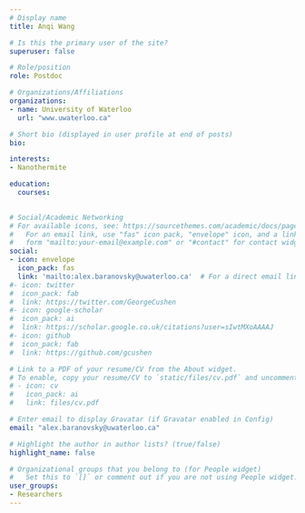 ```yaml
---
# Display name
title: Anqi Wang

# Is this the primary user of the site?
superuser: false

# Role/position
role: Postdoc

# Organizations/Affiliations
organizations:
- name: University of Waterloo
  url: "www.uwaterloo.ca"

# Short bio (displayed in user profile at end of posts)
bio:

interests:
- Nanothermite

education:
  courses:

  
# Social/Academic Networking
# For available icons, see: https://sourcethemes.com/academic/docs/page-builder/#icons
#   For an email link, use "fas" icon pack, "envelope" icon, and a link in the
#   form "mailto:your-email@example.com" or "#contact" for contact widget.
social:
- icon: envelope
  icon_pack: fas
  link: 'mailto:alex.baranovsky@uwaterloo.ca'  # For a direct email link, use "mailto:test@example.org".
#- icon: twitter
#  icon_pack: fab
#  link: https://twitter.com/GeorgeCushen
#- icon: google-scholar
#  icon_pack: ai
#  link: https://scholar.google.co.uk/citations?user=sIwtMXoAAAAJ
#- icon: github
#  icon_pack: fab
#  link: https://github.com/gcushen

# Link to a PDF of your resume/CV from the About widget.
# To enable, copy your resume/CV to `static/files/cv.pdf` and uncomment the lines below.
# - icon: cv
#   icon_pack: ai
#   link: files/cv.pdf

# Enter email to display Gravatar (if Gravatar enabled in Config)
email: "alex.baranovsky@uwaterloo.ca"

# Highlight the author in author lists? (true/false)
highlight_name: false

# Organizational groups that you belong to (for People widget)
#   Set this to `[]` or comment out if you are not using People widget.
user_groups:
- Researchers
---
```

